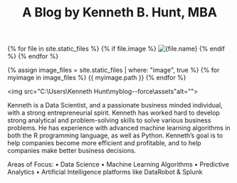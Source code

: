 ﻿---
layout: default
title:  "A Blog by Kenneth B. Hunt, MBA"
---
{% for file in site.static_files %}
  {% if file.image %}
    <img src="{{file.name}}" alt="{file.name}">
  {% endif %}
{% endfor %}


{% assign image_files = site.static_files | where: "image", true %}
{% for myimage in image_files %}
  {{ myimage.path }}
{% endfor %}


<img src="C:\Users\Kenneth Hunt\myblog--force\assets"alt="">

Kenneth is a Data Scientist, and a passionate business minded individual, with a strong entrepreneurial spirit. Kenneth has worked hard to develop strong analytical and problem-solving skills to solve various business problems. He has experience with advanced machine learning algorithms in both the R programming language, as well as Python. 
Kenneth’s goal is to help companies become more efficient and profitable, and to help companies make better business decisions.

Areas of Focus: 
• Data Science
• Machine Learning Algorithms 
• Predictive Analytics
• Artificial Intelligence platforms like DataRobot & Splunk
